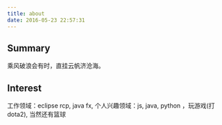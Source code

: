 ```yaml
---
title: about
date: 2016-05-23 22:57:31
---
```

## Summary
乘风破浪会有时，直挂云帆济沧海。

## Interest
工作领域：eclipse rcp, java fx, 
个人兴趣领域：js, java, python ，玩游戏(打dota2), 当然还有篮球